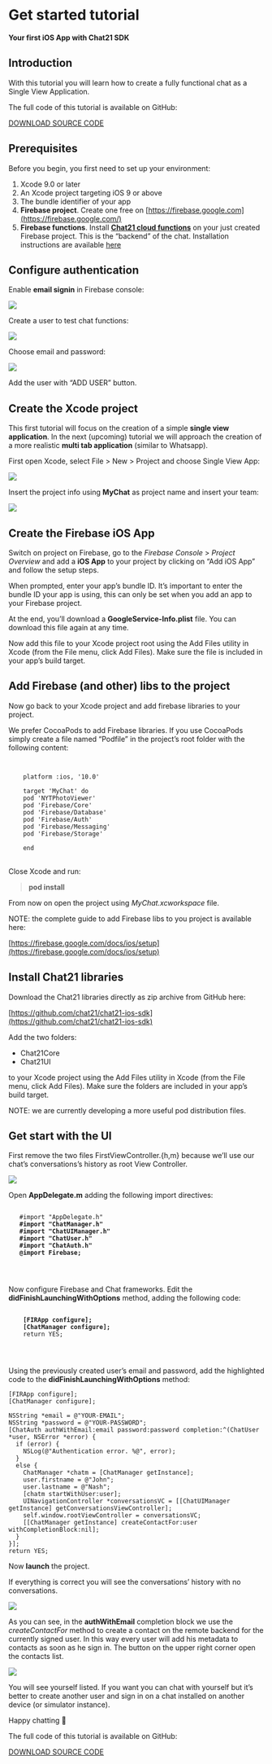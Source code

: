 # Get started tutorial
**Your first iOS App with Chat21 SDK**

## Introduction

With this tutorial you will learn how to create a fully functional chat as a Single View Application.

The full code of this tutorial is available on GitHub:

[DOWNLOAD SOURCE CODE](https://github.com/chat21/chat21-get-started-ios)

## Prerequisites

Before you begin, you first need to set up your environment:

1.  Xcode 9.0 or later
2.  An Xcode project targeting iOS 9 or above
3.  The bundle identifier of your app
4.  **Firebase project**. Create one free on  [https://firebase.google.com](https://firebase.google.com/)
5.  **Firebase functions**. Install  [**Chat21 cloud functions**](https://github.com/chat21/chat21-cloud-functions) on your just created Firebase project. This is the “backend” of the chat. Installation instructions are available [here](https://github.com/chat21/chat21-cloud-functions)

## Configure authentication

Enable **email signin** in Firebase console:

![](http://www.chat21.org/wp-content/uploads/2018/02/firebase-add-user-step0-1500x746.png)

Create a user to test chat functions:

![](http://www.chat21.org/wp-content/uploads/2018/02/firebase-add-user-step1-1500x692.png)

Choose email and password:

![](http://www.chat21.org/wp-content/uploads/2018/02/firebase-add-user-step2-1500x692.png)

Add the user with “ADD USER” button.

## Create the Xcode project

This first tutorial will focus on the creation of a simple  **single view application**. In the next (upcoming) tutorial we will approach the creation of a more realistic  **multi tab application**  (similar to Whatsapp).

First open Xcode, select File > New > Project and choose Single View App:

![](http://www.chat21.org/wp-content/uploads/2018/02/xcode-create-project-step1-1030x742.png)

Insert the project info using **MyChat** as project name and insert your team:

![](http://www.chat21.org/wp-content/uploads/2018/02/xcode-create-project-step2-1030x745.png)

## Create the Firebase iOS App

Switch on project on Firebase, go to the _Firebase Console_ > _Project Overview_ and add a **iOS App** to your project by clicking on “Add iOS App” and follow the setup steps.

When prompted, enter your app’s bundle ID. It’s important to enter the bundle ID your app is using, this can only be set when you add an app to your Firebase project.

At the end, you’ll download a **GoogleService-Info.plist** file. You can download this file again at any time.

Now add this file to your Xcode project root using the Add Files utility in Xcode (from the File menu, click Add Files). Make sure the file is included in your app’s build target.

## Add Firebase (and other) libs to the project

Now go back to your Xcode project and add firebase libraries to your project.

We prefer CocoaPods to add Firebase libraries. If you use CocoaPods simply create a file named “Podfile” in the project’s root folder with the following content:
<pre>
<code>
    
    platform :ios, '10.0'
    
    target 'MyChat' do
    pod 'NYTPhotoViewer'
    pod 'Firebase/Core'
    pod 'Firebase/Database'
    pod 'Firebase/Auth'
    pod 'Firebase/Messaging'
    pod 'Firebase/Storage'
    
    end
</code>
</pre>
Close Xcode and run:

> **pod install**

From now on open the project using _MyChat.xcworkspace_ file.

NOTE: the complete guide to add Firebase libs to you project is available here:

[https://firebase.google.com/docs/ios/setup](https://firebase.google.com/docs/ios/setup)

## Install Chat21 libraries

Download the Chat21 libraries directly as zip archive from GitHub here:

[https://github.com/chat21/chat21-ios-sdk](https://github.com/chat21/chat21-ios-sdk)

Add the two folders:

-   Chat21Core
-   Chat21UI

to your Xcode project using the Add Files utility in Xcode (from the File menu, click Add Files). Make sure the folders are included in your app’s build target.

NOTE: we are currently developing a more useful pod distribution files.

## Get start with the UI

First remove the two files FirstViewController.{h,m} because we’ll use our chat’s conversations’s history as root View Controller.

![](http://www.chat21.org/wp-content/uploads/2018/02/xcode-remove-files-1030x796.png)

Open **AppDelegate.m** adding the following import directives:

<pre>
<code>
   #import "AppDelegate.h"
   <b>#import "ChatManager.h"</b>
   <b>#import "ChatUIManager.h"</b>
   <b>#import "ChatUser.h"</b>
   <b>#import "ChatAuth.h"</b>
   <b>@import Firebase;</b>
</pre>
</code>

Now configure Firebase and Chat frameworks. Edit the **didFinishLaunchingWithOptions** method, adding the following code:

<pre>
<code>
    <b>[FIRApp configure];</b>
    <b>[ChatManager configure];</b>
    return YES;
</pre>
</code>

Using the previously created user’s email and password, add the highlighted code to the **didFinishLaunchingWithOptions** method:

    [FIRApp configure];
    [ChatManager configure];
    
    NSString *email = @"YOUR-EMAIL";
    NSString *password = @"YOUR-PASSWORD";
    [ChatAuth authWithEmail:email password:password completion:^(ChatUser *user, NSError *error) {
      if (error) {
        NSLog(@"Authentication error. %@", error);
      }
      else {
        ChatManager *chatm = [ChatManager getInstance];
        user.firstname = @"John";
        user.lastname = @"Nash";
        [chatm startWithUser:user];
        UINavigationController *conversationsVC = [[ChatUIManager getInstance] getConversationsViewController];
        self.window.rootViewController = conversationsVC;
        [[ChatManager getInstance] createContactFor:user withCompletionBlock:nil];
      }
    }];
    return YES;
Now  **launch**  the project.

If everything is correct you will see the conversations’ history with no conversations.

![](http://www.chat21.org/wp-content/uploads/2018/02/app-view-conversations-2.png)

As you can see, in the  **authWithEmail**  completion block we use the _createContactFor_ method to create a contact on the remote backend for the currently signed user. In this way every user will add his metadata to contacts as soon as he sign in. The button on the upper right corner open the contacts list.

![](http://www.chat21.org/wp-content/uploads/2018/02/app-view-select-contact-2.png)

You will see yourself listed. If you want you can chat with yourself but it’s better to create another user and sign in on a chat installed on another device (or simulator instance).

Happy chatting 🙂

The full code of this tutorial is available on GitHub:

[DOWNLOAD SOURCE CODE](https://github.com/chat21/chat21-get-started-ios)
